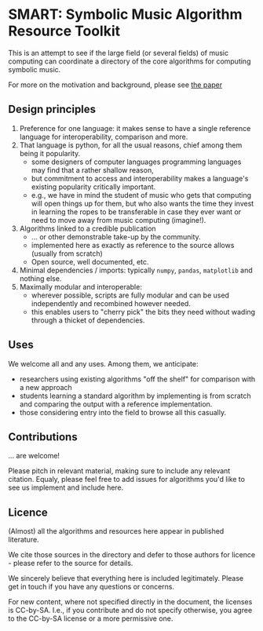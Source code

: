 # SMART: Symbolic Music Algorithm Resource Toolkit

This is an attempt to see if the large field (or several fields) of music computing can coordinate a directory of the core algorithms for computing symbolic music.

For more on the motivation and background, please see [the paper](./paper.md)


## Design principles

1. Preference for one language: it makes sense to have a single reference language for interoperability, comparison and more.
2. That language is python, for all the usual reasons, chief among them being it popularity.
   - some designers of computer languages programming languages may find that a rather shallow reason,
   - but commitment to access and interoperability makes a language's existing popularity critically important.
   - e.g., we have in mind the student of music who gets that computing will open things up for them, but who also wants the time they invest in learning the ropes to be transferable in case they ever want or need to move away from music computing (imagine!).
3. Algorithms linked to a credible publication
   - ... or other demonstrable take-up by the community.
   - implemented here as exactly as reference to the source allows (usually from scratch)
   - Open source, well documented, etc.
4. Minimal dependencies / imports: typically `numpy`, `pandas`, `matplotlib` and nothing else.
5. Maximally modular and interoperable:
     - wherever possible, scripts are fully modular and can be used independently and recombined however needed.
     - this enables users to "cherry pick" the bits they need without wading through a thicket of dependencies.


## Uses

We welcome all and any uses.
Among them, we anticipate:

- researchers using existing algorithms "off the shelf" for comparison with a new approach
- students learning a standard algorithm by implementing is from scratch and comparing the output with a reference implementation.
- those considering entry into the field to browse all this casually.


## Contributions

... are welcome!

Please pitch in relevant material, making sure to include any relevant citation.
Equaly, please feel free to add issues for algorithms you'd like to see us implement and include here.


## Licence

(Almost) all the algorithms and resources here appear in published literature.

We cite those sources in the directory and defer to those authors for licence -
please refer to the source for details.

We sincerely believe that everything here is included legitimately.
Please get in touch if you have any questions or concerns.

For new content, where not specified directly in the document, the licenses is CC-by-SA.
I.e., if you contribute and do not specify otherwise, you agree to the CC-by-SA license or a more permissive one.
